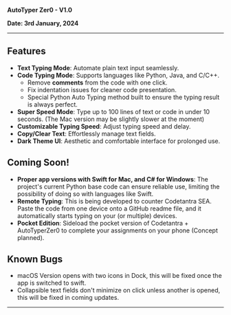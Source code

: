 **AutoTyper Zer0 - V1.0**  

**Date: 3rd January, 2024**

---

## Features  
- **Text Typing Mode**: Automate plain text input seamlessly.  
- **Code Typing Mode**: Supports languages like Python, Java, and C/C++.  
  - Remove **comments** from the code with one click.  
  - Fix indentation issues for cleaner code presentation.
  - Special Python Auto Typing method built to ensure the typing result is always perfect.
- **Super Speed Mode**: Type up to 100 lines of text or code in under 10 seconds. (The Mac version may be slightly slower at the moment)
- **Customizable Typing Speed**: Adjust typing speed and delay.  
- **Copy/Clear Text**: Effortlessly manage text fields.  
- **Dark Theme UI**: Aesthetic and comfortable interface for prolonged use.  


## Coming Soon!
- **Proper app versions with Swift for Mac, and C# for Windows**: The project's current Python base code can ensure reliable use, limiting the possibility of doing so with languages like Swift.
- **Remote Typing**: This is being developed to counter Codetantra SEA. Paste the code from one device onto a GitHub readme file, and it automatically starts typing on your (or multiple) devices.
- **Pocket Edition**: Sideload the pocket version of Codetantra + AutoTyperZer0 to complete your assignments on your phone (Concept planned).


## Known Bugs
- macOS Version opens with two icons in Dock, this will be fixed once the app is switched to swift.
- Collapsible text fields don't minimize on click unless another is opened, this will be fixed in coming updates.
  
---
